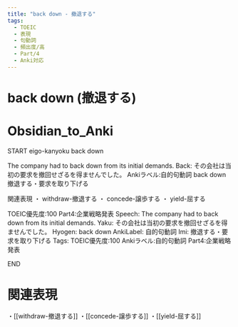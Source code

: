 ```yaml
---
title: "back down - 撤退する"
tags:
  - TOEIC
  - 表現
  - 句動詞
  - 頻出度/高
  - Part/4
  - Anki対応
---
```


# back down (撤退する)

# Obsidian_to_Anki
START
eigo-kanyoku
back down

The company had to back down from its initial demands.
Back:
その会社は当初の要求を撤回せざるを得ませんでした。
Ankiラベル:自的句動詞
back down
撤退する・要求を取り下げる

関連表現
・ withdraw-撤退する
・ concede-譲歩する
・ yield-屈する

TOEIC優先度:100
Part4:企業戦略発表
Speech: The company had to back down from its initial demands.
Yaku: その会社は当初の要求を撤回せざるを得ませんでした。
Hyogen: back down
AnkiLabel: 自的句動詞
Imi: 撤退する・要求を取り下げる
Tags: TOEIC優先度:100 Ankiラベル:自的句動詞 Part4:企業戦略発表
<!--ID: 1751241922024-->
END

# 関連表現
・[[withdraw-撤退する]]
・[[concede-譲歩する]]
・[[yield-屈する]]
